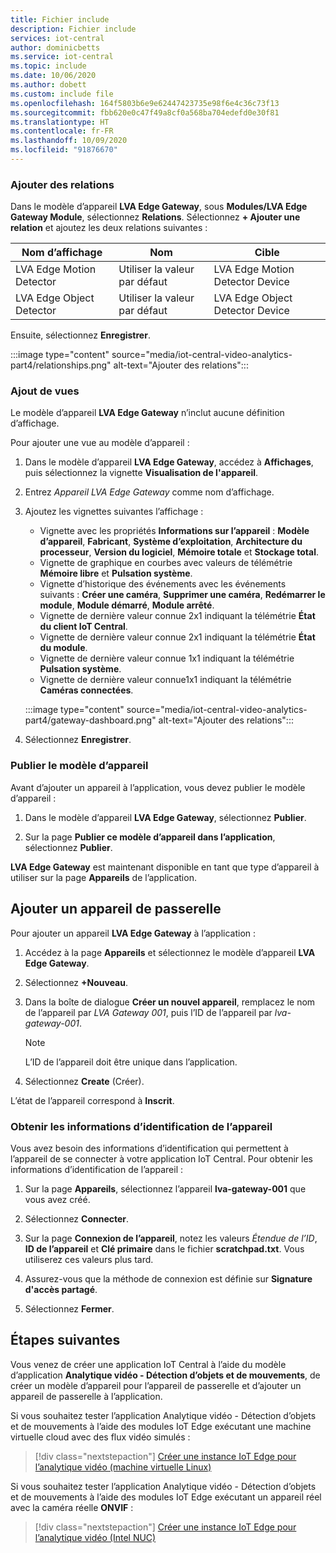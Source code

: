 ```yaml
---
title: Fichier include
description: Fichier include
services: iot-central
author: dominicbetts
ms.service: iot-central
ms.topic: include
ms.date: 10/06/2020
ms.author: dobett
ms.custom: include file
ms.openlocfilehash: 164f5803b6e9e62447423735e98f6e4c36c73f13
ms.sourcegitcommit: fbb620e0c47f49a8cf0a568ba704edefd0e30f81
ms.translationtype: HT
ms.contentlocale: fr-FR
ms.lasthandoff: 10/09/2020
ms.locfileid: "91876670"
---
```

### <a name="add-relationships"></a>Ajouter des relations

Dans le modèle d’appareil **LVA Edge Gateway**, sous **Modules/LVA Edge Gateway Module**, sélectionnez **Relations**. Sélectionnez **+ Ajouter une relation** et ajoutez les deux relations suivantes :

|Nom d’affichage               |Nom          |Cible |
|-------------------------- |------------- |------ |
|LVA Edge Motion Detector   |Utiliser la valeur par défaut   |LVA Edge Motion Detector Device |
|LVA Edge Object Detector   |Utiliser la valeur par défaut   |LVA Edge Object Detector Device |

Ensuite, sélectionnez **Enregistrer**.

:::image type="content" source="media/iot-central-video-analytics-part4/relationships.png" alt-text="Ajouter des relations":::

### <a name="add-views"></a>Ajout de vues

Le modèle d’appareil **LVA Edge Gateway** n’inclut aucune définition d’affichage.

Pour ajouter une vue au modèle d’appareil :

1. Dans le modèle d’appareil **LVA Edge Gateway**, accédez à **Affichages**, puis sélectionnez la vignette **Visualisation de l'appareil**.

1. Entrez *Appareil LVA Edge Gateway* comme nom d’affichage.

1. Ajoutez les vignettes suivantes l’affichage :

    * Vignette avec les propriétés **Informations sur l’appareil** : **Modèle d’appareil**, **Fabricant**, **Système d’exploitation**, **Architecture du processeur**, **Version du logiciel**, **Mémoire totale** et **Stockage total**.
    * Vignette de graphique en courbes avec valeurs de télémétrie **Mémoire libre** et **Pulsation système**.
    * Vignette d’historique des événements avec les événements suivants : **Créer une caméra**, **Supprimer une caméra**, **Redémarrer le module**, **Module démarré**, **Module arrêté**.
    * Vignette de dernière valeur connue 2x1 indiquant la télémétrie **État du client IoT Central**.
    * Vignette de dernière valeur connue 2x1 indiquant la télémétrie **État du module**.
    * Vignette de dernière valeur connue 1x1 indiquant la télémétrie **Pulsation système**.
    * Vignette de dernière valeur connue1x1 indiquant la télémétrie **Caméras connectées**.

    :::image type="content" source="media/iot-central-video-analytics-part4/gateway-dashboard.png" alt-text="Ajouter des relations":::

1. Sélectionnez **Enregistrer**.

### <a name="publish-the-device-template"></a>Publier le modèle d’appareil

Avant d’ajouter un appareil à l’application, vous devez publier le modèle d’appareil :

1. Dans le modèle d’appareil **LVA Edge Gateway**, sélectionnez **Publier**.

1. Sur la page **Publier ce modèle d’appareil dans l’application**, sélectionnez **Publier**.

**LVA Edge Gateway** est maintenant disponible en tant que type d’appareil à utiliser sur la page **Appareils** de l’application.

## <a name="add-a-gateway-device"></a>Ajouter un appareil de passerelle

Pour ajouter un appareil **LVA Edge Gateway** à l’application :

1. Accédez à la page **Appareils** et sélectionnez le modèle d’appareil **LVA Edge Gateway**.

1. Sélectionnez **+Nouveau**.

1. Dans la boîte de dialogue **Créer un nouvel appareil**, remplacez le nom de l’appareil par *LVA Gateway 001*, puis l’ID de l’appareil par *lva-gateway-001*.

    > [!NOTE]
    > L’ID de l’appareil doit être unique dans l’application.

1. Sélectionnez **Create** (Créer).

L’état de l’appareil correspond à **Inscrit**.

### <a name="get-the-device-credentials"></a>Obtenir les informations d’identification de l’appareil

Vous avez besoin des informations d’identification qui permettent à l’appareil de se connecter à votre application IoT Central. Pour obtenir les informations d’identification de l’appareil :

1. Sur la page **Appareils**, sélectionnez l’appareil **lva-gateway-001** que vous avez créé.

1. Sélectionnez **Connecter**.

1. Sur la page **Connexion de l’appareil**, notez les valeurs *Étendue de l’ID*, **ID de l’appareil** et **Clé primaire** dans le fichier **scratchpad.txt**. Vous utiliserez ces valeurs plus tard.

1. Assurez-vous que la méthode de connexion est définie sur **Signature d'accès partagé**.

1. Sélectionnez **Fermer**.

## <a name="next-steps"></a>Étapes suivantes

Vous venez de créer une application IoT Central à l’aide du modèle d’application **Analytique vidéo - Détection d’objets et de mouvements**, de créer un modèle d’appareil pour l’appareil de passerelle et d’ajouter un appareil de passerelle à l’application.

Si vous souhaitez tester l’application Analytique vidéo - Détection d’objets et de mouvements à l’aide des modules IoT Edge exécutant une machine virtuelle cloud avec des flux vidéo simulés :

> [!div class="nextstepaction"]
> [Créer une instance IoT Edge pour l’analytique vidéo (machine virtuelle Linux)](../articles/iot-central/retail/tutorial-video-analytics-iot-edge-vm.md)

Si vous souhaitez tester l’application Analytique vidéo - Détection d’objets et de mouvements à l’aide des modules IoT Edge exécutant un appareil réel avec la caméra réelle **ONVIF** :

> [!div class="nextstepaction"]
> [Créer une instance IoT Edge pour l’analytique vidéo (Intel NUC)](../articles/iot-central/retail/tutorial-video-analytics-iot-edge-nuc.md)
